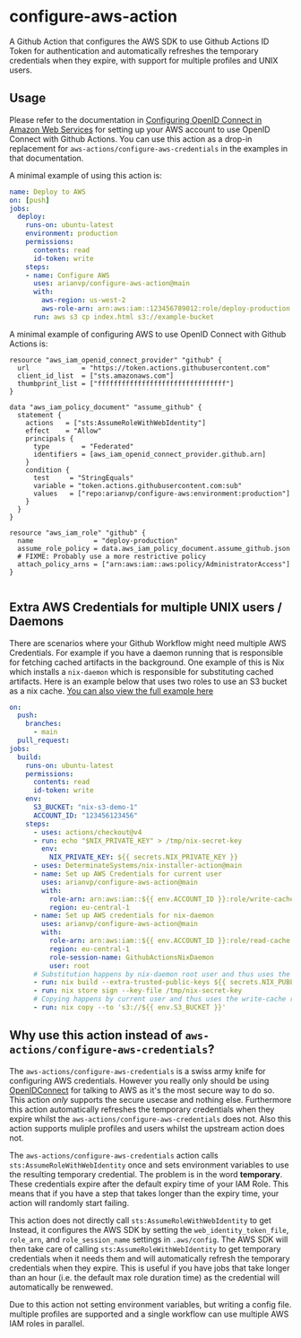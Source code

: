 # configure-aws-action

A Github Action that configures the AWS SDK to use Github Actions ID Token for authentication
and automatically refreshes the temporary credentials when they expire, with support for multiple profiles and UNIX users.

## Usage

Please refer to the documentation in [Configuring OpenID Connect in Amazon Web Services](https://docs.github.com/en/actions/deployment/security-hardening-your-deployments/configuring-openid-connect-in-amazon-web-services)
for setting up your AWS account to use OpenID Connect with Github Actions. You can use this action
as a drop-in replacement for `aws-actions/configure-aws-credentials` in the examples in that documentation.

A minimal example of using this action is:
    
```yaml
name: Deploy to AWS
on: [push]
jobs:
  deploy:
    runs-on: ubuntu-latest
    environment: production
    permissions:
      contents: read
      id-token: write
    steps:
    - name: Configure AWS
      uses: arianvp/configure-aws-action@main
      with:
        aws-region: us-west-2
        aws-role-arn: arn:aws:iam::123456789012:role/deploy-production
      run: aws s3 cp index.html s3://example-bucket
```
A minimal example of configuring AWS to use OpenID Connect with Github Actions is:

```hcl
resource "aws_iam_openid_connect_provider" "github" {
  url             = "https://token.actions.githubusercontent.com"
  client_id_list  = ["sts.amazonaws.com"]
  thumbprint_list = ["ffffffffffffffffffffffffffffffff"]
}

data "aws_iam_policy_document" "assume_github" {
  statement {
    actions   = ["sts:AssumeRoleWithWebIdentity"]
    effect    = "Allow"
    principals {
      type        = "Federated"
      identifiers = [aws_iam_openid_connect_provider.github.arn]
    }
    condition {
      test     = "StringEquals"
      variable = "token.actions.githubusercontent.com:sub"
      values   = ["repo:arianvp/configure-aws:environment:production"]
    }
  }
}

resource "aws_iam_role" "github" {
  name               = "deploy-production"
  assume_role_policy = data.aws_iam_policy_document.assume_github.json
  # FIXME: Probably use a more restrictive policy
  attach_policy_arns = ["arn:aws:iam::aws:policy/AdministratorAccess"]
}


```

[OpenIDConnect]: https://docs.github.com/en/actions/deployment/security-hardening-your-deployments/configuring-openid-connect-in-cloud-providers

## Extra AWS Credentials for multiple UNIX users / Daemons

There are scenarios where your Github Workflow might need multiple AWS Credentials.  For example if you have 
a daemon running that is responsible for fetching cached artifacts in the background.  One example of this
is Nix which installs a `nix-daemon` which is responsible for substituting cached artifacts.
Here is an example below that uses two roles to use an S3 bucket as a nix cache. [You can also view the full example here](https://github.com/arianvp/nix-s3-demo)

```yaml
on:
  push:
    branches:
      - main
  pull_request:
jobs:
  build:
    runs-on: ubuntu-latest
    permissions:
      contents: read
      id-token: write
    env:
      S3_BUCKET: "nix-s3-demo-1"
      ACCOUNT_ID: "123456123456"
    steps:
      - uses: actions/checkout@v4
      - run: echo "$NIX_PRIVATE_KEY" > /tmp/nix-secret-key
        env:
          NIX_PRIVATE_KEY: ${{ secrets.NIX_PRIVATE_KEY }}
      - uses: DeterminateSystems/nix-installer-action@main
      - name: Set up AWS Credentials for current user
        uses: arianvp/configure-aws-action@main
        with:
          role-arn: arn:aws:iam::${{ env.ACCOUNT_ID }}:role/write-cache
          region: eu-central-1
      - name: Set up AWS credentials for nix-daemon 
        uses: arianvp/configure-aws-action@main
        with:
          role-arn: arn:aws:iam::${{ env.ACCOUNT_ID }}:role/read-cache
          region: eu-central-1
          role-session-name: GithubActionsNixDaemon
          user: root
      # Substitution happens by nix-daemon root user and thus uses the read-cache role
      - run: nix build --extra-trusted-public-keys ${{ secrets.NIX_PUBLIC_KEY }} --extra-substituters 's3://${{ env.S3_BUCKET }}'
      - run: nix store sign --key-file /tmp/nix-secret-key
      # Copying happens by current user and thus uses the write-cache role
      - run: nix copy --to 's3://${{ env.S3_BUCKET }}'
```

## Why use this action instead of `aws-actions/configure-aws-credentials`?

The  `aws-actions/configure-aws-credentials` is a swiss army knife for
configuring AWS credentials. However you really only should be using [OpenIDConnect]
for talking to AWS as it's the most secure way to do so. This action _only_
supports the secure usecase and nothing else.  Furthermore this action
automatically refreshes the temporary credentials when they expire whilst the
`aws-actions/configure-aws-credentials` does not. Also this action supports
muliple profiles and users whilst the upstream action does not.

The `aws-actions/configure-aws-credentials` action calls `sts:AssumeRoleWithWebIdentity`
once and sets environment variables to use the resulting temporary credential.
The problem is in the word **temporary**.  These credentials expire after the default
expiry time of your IAM Role. This means that if you have a step that takes longer
than the expiry time, your action will randomly start failing.

This action does not directly call `sts:AssumeRoleWithWebIdentity` to get
Instead, it configures the AWS SDK by setting the `web_identity_token_file`,
`role_arn`, and `role_session_name` settings in `.aws/config`.  The AWS SDK
will then take care of calling `sts:AssumeRoleWithWebIdentity` to get temporary
credentials when it needs them and will automatically refresh the temporary
credentials when they expire.  This is useful if you have jobs that take longer
than an hour (i.e. the default max role duration time) as the credential will
automatically be renwewed. 

Due to this action not setting environment variables, but writing a config file.
multiple profiles are supported and a single workflow can use multiple AWS IAM
roles in parallel.
